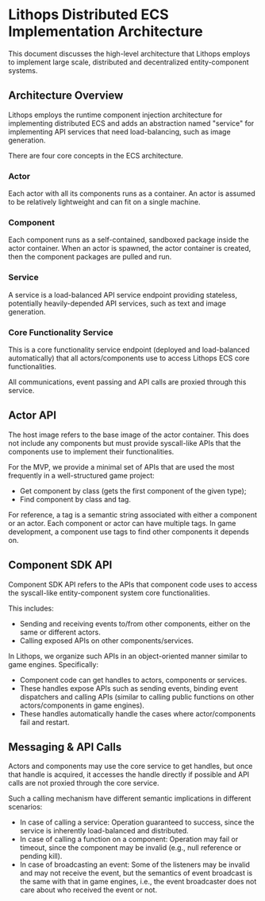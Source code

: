 # Lithops Distributed ECS Implementation Architecture

This document discusses the high-level architecture
that Lithops employs to implement
large scale, distributed and decentralized entity-component systems.

## Architecture Overview

Lithops employs the runtime component injection architecture
for implementing distributed ECS
and adds an abstraction named "service"
for implementing API services that need load-balancing,
such as image generation.

There are four core concepts in the ECS architecture.

### Actor

Each actor with all its components runs as a container.
An actor is assumed to be relatively lightweight
and can fit on a single machine.

### Component

Each component runs as a self-contained, sandboxed package inside the actor container.
When an actor is spawned, the actor container is created,
then the component packages are pulled and run.

### Service

A service is a load-balanced API service endpoint
providing stateless, potentially heavily-depended API services,
such as text and image generation.

### Core Functionality Service

This is a core functionality service endpoint
(deployed and load-balanced automatically)
that all actors/components use
to access Lithops ECS core functionalities.

All communications, event passing and API calls
are proxied through this service.

## Actor API

The host image refers to the base image of the actor container.
This does not include any components but must provide syscall-like APIs
that the components use to implement their functionalities.

For the MVP, we provide a minimal set of APIs
that are used the most frequently in a well-structured game project:

- Get component by class (gets the first component of the given type);
- Find component by class and tag.

For reference, a tag is a semantic string
associated with either a component or an actor.
Each component or actor can have multiple tags.
In game development,
a component use tags to find
other components it depends on.

## Component SDK API

Component SDK API refers to the APIs that
component code uses to access
the syscall-like entity-component system core functionalities.

This includes:

- Sending and receiving events to/from other components,
either on the same or different actors.
- Calling exposed APIs on other components/services.

In Lithops, we organize such APIs in an object-oriented manner
similar to game engines.
Specifically:

- Component code can get handles to actors,
components or services.
- These handles expose APIs such as
sending events, binding event dispatchers
and calling APIs
(similar to calling public functions
on other actors/components in game engines).
- These handles automatically handle the cases where
actor/components fail and restart.

## Messaging & API Calls

Actors and components may use the core service to get handles,
but once that handle is acquired,
it accesses the handle directly if possible
and API calls are not proxied through the core service.

Such a calling mechanism have different semantic implications in different scenarios:

- In case of calling a service: Operation guaranteed to success,
since the service is inherently load-balanced and distributed.
- In case of calling a function on a component: Operation may fail or timeout,
since the component may be invalid (e.g., null reference or pending kill).
- In case of broadcasting an event:
Some of the listeners may be invalid and may not receive the event,
but the semantics of event broadcast is the same with that in game engines,
i.e., the event broadcaster does not care about who received the event or not.
